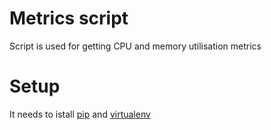 # Metrics script
Script is used for getting CPU and memory utilisation metrics
# Setup
It needs to istall [pip](http://pip.readthedocs.org/en/latest/) and [virtualenv](http://virtualenv.readthedocs.org/en/latest/)
